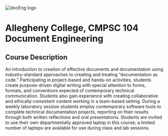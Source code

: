 ![docEng logo](https://github.com/allegheny-college-cmpsc-104-Fall-2024/lab01_solution/blob/main/graphics/DocEng_logo.png)

# Allegheny College, CMPSC 104 Document Engineering

## Course Description
An introduction to creation of effective documents and documentation using industry-standard approaches to creating and treating “documentation as code.” Participating in project-based and hands-on activities, students create purpose-driven digital writing with special attention to forms, formats, and conventions expected of contemporary technical communication. Students also gain experience with creating collaborative and ethically-consistent content working in a team-based setting. During a weekly laboratory session students employ contemporary software tools to complete technical documentation projects, reporting on their results through both written reflections and oral presentations. Students are invited to use their own departmentally approved laptop in this course; a limited number of laptops are available for use during class and lab sessions.

